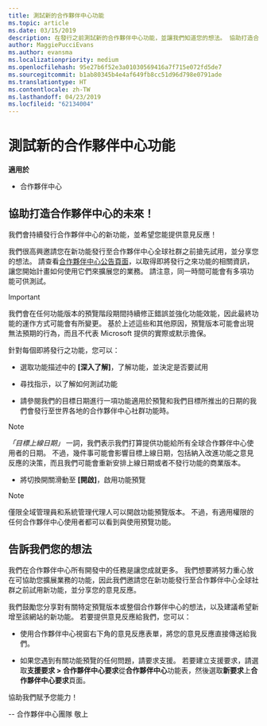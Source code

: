 ```yaml
---
title: 測試新的合作夥伴中心功能
ms.topic: article
ms.date: 03/15/2019
description: 在發行之前測試新的合作夥伴中心功能，並讓我們知道您的想法。 協助打造合作夥伴中心的未來！
author: MaggiePucciEvans
ms.author: evansma
ms.localizationpriority: medium
ms.openlocfilehash: 95e27b6f52e3a01030569416a7f715e072fd5de7
ms.sourcegitcommit: b1ab80345b4e4af649fb8cc51d96d798e0791ade
ms.translationtype: HT
ms.contentlocale: zh-TW
ms.lasthandoff: 04/23/2019
ms.locfileid: "62134004"
---
```

# <a name="test-drive-new-partner-center-features"></a>測試新的合作夥伴中心功能

**適用於**

- 合作夥伴中心

## <a name="help-shape-the-future-of-partner-center"></a>協助打造合作夥伴中心的未來！

我們會持續發行合作夥伴中心的新功能，並希望您能提供意見反應！ 

我們很高興邀請您在新功能發行至合作夥伴中心全球社群之前搶先試用，並分享您的想法。 請查看[合作夥伴中心公告頁面](https://partnercenter.microsoft.com/pcv/announcements)，以取得即將發行之來功能的相關資訊，讓您開始計畫如何使用它們來擴展您的業務。 請注意，同一時間可能會有多項功能可供測試。

> [!IMPORTANT]  
> 我們會在任何功能版本的預覽階段期間持續修正錯誤並強化功能效能，因此最終功能的運作方式可能會有所變更。 基於上述這些和其他原因，預覽版本可能會出現無法預期的行為，而且不代表 Microsoft 提供的實際或默示擔保。

針對每個即將發行之功能，您可以：

- 選取功能描述中的 **\[深入了解\]**，了解功能，並決定是否要試用 

- 尋找指示，以了解如何測試功能

- 請參閱我們的目標日期進行一項功能適用於預覽和我們目標所推出的日期的我們會發行至世界各地的合作夥伴中心社群功能時。

> [!NOTE]  
>  *「目標上線日期」* 一詞，我們表示我們打算提供功能給所有全球合作夥伴中心使用者的日期。 不過，幾件事可能會影響目標上線日期，包括納入改進功能之意見反應的決策，而且我們可能會重新安排上線日期或者不發行功能的商業版本。  

- 將切換開關滑動至 **\[開啟\]**，啟用功能預覽

> [!NOTE]  
>  僅限全域管理員和系統管理代理人可以開啟功能預覽版本。 不過，有適用權限的任何合作夥伴中心使用者都可以看到與使用預覽功能。
 
## <a name="tell-us-what-you-think"></a>告訴我們您的想法

我們在合作夥伴中心所有開發中的任務是讓您成就更多。 我們想要將努力重心放在可協助您擴展業務的功能，因此我們邀請您在新功能發行至合作夥伴中心全球社群之前試用新功能，並分享您的意見反應。 

我們鼓勵您分享對有關特定預覽版本或整個合作夥伴中心的想法，以及建議希望新增至該網站的新功能。 若要提供意見反應給我們，您可以：  

-   使用合作夥伴中心視窗右下角的意見反應表單，將您的意見反應直接傳送給我們。 

-   如果您遇到有關功能預覽的任何問題，請要求支援。 若要建立支援要求，請選取**支援要求 > 合作夥伴中心要求**從**合作夥伴中心**功能表，然後選取**新要求**上**合作夥伴中心要求**頁面。

協助我們賦予您能力！

-- 合作夥伴中心團隊  敬上

